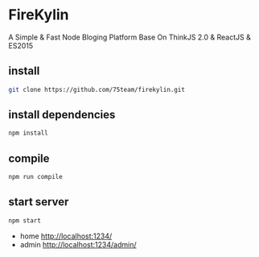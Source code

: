# FireKylin

A Simple & Fast Node Bloging Platform Base On ThinkJS 2.0 & ReactJS & ES2015


## install

```sh
git clone https://github.com/75team/firekylin.git
```

## install dependencies

```js
npm install
```

## compile

```js
npm run compile
```

## start server

```js
npm start
```

* home <http://localhost:1234/>
* admin <http://localhost:1234/admin/>


